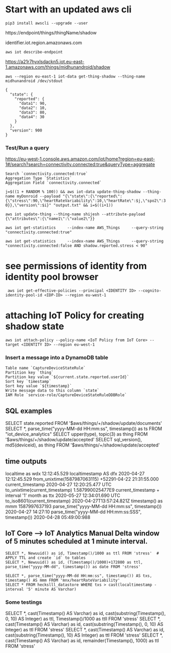 # Start with an updated aws cli

`pip3 install awscli --upgrade --user`

https://endpoint/things/thingName/shadow

identifier.iot.region.amazonaws.com

`aws iot describe-endpoint`

https://a21r7hyxlsdackn5.iot.eu-east-1.amazonaws.com/things/midhunandroid/shadow


`aws --region eu-east-1 iot-data get-thing-shadow --thing-name midhunandroid /dev/stdout`


    {
      "state": {
        "reported": {
          "data1": 90,
          "data2": 10,
          "data3": 80,
          "data4": 30
        }
      },
      "version": 900
    }


### Test/Run a query 

https://eu-west-1.console.aws.amazon.com/iot/home?region=eu-east-1#/search?search=connectivity.connected:true&queryType=aggregate

    Search `connectivity.connected:true`
    Aggregation Type `Statistics`
    Aggregation Field `connectivity.connected`

  `j=$((1 + RANDOM % 100)) && aws iot-data update-thing-shadow --thing-name myDonroid --payload "{\"state\":{\"reported\":{\"stress\":90,\"heartRateVariability\":10,\"heartRate\":$j,\"spo2\":30}},\"version\":$i}" "output.txt" && i=$((i+1))`

  `aws iot update-thing --thing-name shijesh --attribute-payload {\"attributes\":{\"name1\":\"value2\"}}`

  `aws iot get-statistics     --index-name AWS_Things     --query-string "connectivity.connected:true"`

  `aws iot get-statistics     --index-name AWS_Things     --query-string "connectivity.connected:false AND shadow.reported.stress < 90"`
  
  # see permissions of identity from identity pool browser
  ` aws iot get-effective-policies --principal <IDENTITY ID> --cognito-identity-pool-id <IDP-ID> --region eu-west-1`

  # attaching IoT Policy for creating shadow state
  `aws iot attach-policy --policy-name <IoT Policy from IoT Core> --target <IDENTITY ID> --region eu-west-1`


  
### Insert a message into a DynamoDB table

    Table name `CaptureDeviceStateRule`
    Partition key `thing`
    Partition key value `${current.state.reported.userId}`
    Sort key `timestamp`
    Sort key value `${timestamp}`
    Write message data to this column `state`
    IAM Role `service-role/CaptureDeviceStateRuleDDBRole`


##  SQL examples 
  SELECT state.reported FROM '$aws/things/+/shadow/update/documents' 
  SELECT *, parse_time("yyyy-MM-dd HH:mm:ss", timestamp()) as ts FROM "iot_device_analytics" 
  SELECT upper(type), topic(3) as thing FROM '$aws/things/+/shadow/update/accepted'
  SELECT sql_version(), md5(deviceid),  as thing FROM '$aws/things/+/shadow/update/accepted'

## time outputs

  localtime as wdx                                          12:12:45.529
  localtimestamp AS dfx                                     2020-04-27 12:12:45.529
  from_unixtime(1587987063115)                              +52291-04-22 21:31:55.000
  current_timestamp                                         2020-04-27 12:20:25.477 UTC
  to_unixtime(current_timestamp)                            1.587990025477E9
  current_timestamp + interval '1' month as ttx             2020-05-27 12:34:01.690 UTC
  to_iso8601(current_timestamp)                             2020-04-27T13:57:24.821Z
  timestamp() as mmm                                        1587997637193
  parse_time("yyyy-MM-dd HH:mm:ss", timestamp())            2020-04-27 14:27:10
  parse_time("yyyy-MM-dd HH:mm:ss:SSS", timestamp())        2020-04-28 05:49:00:988


  ## IoT Core --> IoT Analytics Manual Delta window of 5 minutes scheduled at 1 minute interval.

    SELECT *, Newuuid() as id, Timestamp()/1000 as ttl FROM 'stress'  # APPLY TTL and create `id` to tables
    SELECT *, Newuuid() as id, (Timestamp()/1000)+172800 as ttl, parse_time("yyyy-MM-dd", timestamp()) as date FROM 'stress' 
    
    SELECT *, parse_time("yyyy-MM-dd HH:mm:ss", timestamp()) AS txs, timestamp() AS mmm FROM 'mnx/heartRateVariability'
    SELECT * FROM heckslll_datastore WHERE txs > cast(localtimestamp - interval '5' minute AS Varchar)

  ### Some testings
  SELECT *, cast(Timestamp() AS Varchar) as id, cast(substring(Timestamp(), 0, 10) AS Integer) as ttl, Timestamp()/1000 as ttll FROM 'stress' 
  SELECT *, cast(Timestamp() AS Varchar) as id, cast(substring(Timestamp(), 0, 10) AS Integer) as ttl FROM 'stress' 
  SELECT *, cast(Timestamp() AS Varchar) as id, cast(substring(Timestamp(), 10) AS Integer) as ttl FROM 'stress' 
  SELECT *,   cast(Timestamp() AS Varchar) as id,   remainder(Timestamp(), 1000) as ttl FROM 'stress'  
